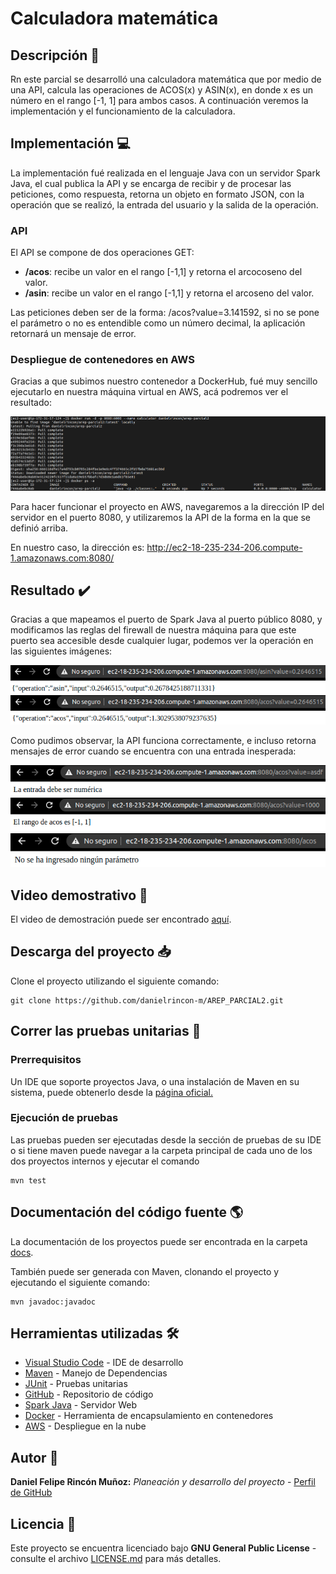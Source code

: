 # Calculadora matemática

<!--[![danielrincon-m](https://circleci.com/gh/danielrincon-m/AREP_LAB4.svg?style=svg)](https://app.circleci.com/pipelines/github/danielrincon-m/AREP_LAB4) -->
<!-- [![Heroku](img/heroku_long.png)](https://nanospring.herokuapp.com/nspapp/register) -->

## Descripción 🧮

Rn este parcial se desarrolló una calculadora matemática que por medio de una API, calcula las operaciones de ACOS(x) y ASIN(x), en donde x es un número en el rango [-1, 1] para ambos casos. A continuación veremos la implementación y el funcionamiento de la calculadora.


## Implementación 💻

La implementación fué realizada en el lenguaje Java con un servidor Spark Java, el cual publica la API y se encarga de recibir y de procesar las peticiones, como respuesta, retorna un objeto en formato JSON, con la operación que se realizó, la entrada del usuario y la salida de la operación.

### API

El API se compone de dos operaciones GET:

- **/acos**: recibe un valor en el rango [-1,1] y retorna el arcocoseno del valor.
- **/asin**: recibe un valor en el rango [-1,1] y retorna el arcoseno del valor.

Las peticiones deben ser de la forma: /acos?value=3.141592, si no se pone el parámetro o no es entendible como un número decimal, la aplicación retornará un mensaje de error.

### Despliegue de contenedores en AWS

Gracias a que subimos nuestro contenedor a DockerHub, fué muy sencillo ejecutarlo en nuestra máquina virtual en AWS, acá podremos ver el resultado:

![Docker Pull](/img/docker-pull.png)

Para hacer funcionar el proyecto en AWS, navegaremos a la dirección IP del servidor en el puerto 8080, y utilizaremos la API de la forma en la que se definió arriba.

En nuestro caso, la dirección es: http://ec2-18-235-234-206.compute-1.amazonaws.com:8080/

## Resultado ✔️

Gracias a que mapeamos el puerto de Spark Java al puerto público 8080, y modificamos las reglas del firewall de nuestra máquina para que este puerto sea accesible desde cualquier lugar, podemos ver la operación en las siguientes imágenes:

![Register Before Add](img/asin.png)
![Register After Add](img/acos.png)

Como pudimos observar, la API funciona correctamente, e incluso retorna mensajes de error cuando se encuentra con una entrada inesperada:

![Register After Add](img/error1.png)
![Register After Add](img/error2.png)
![Register After Add](img/error3.png)

## Video demostrativo 📼

El video de demostración puede ser encontrado [aquí](vid/../demostracion.mp4).

## Descarga del proyecto 📥

Clone el proyecto utilizando el siguiente comando:

```
git clone https://github.com/danielrincon-m/AREP_PARCIAL2.git
```

## Correr las pruebas unitarias 🧪

### Prerrequisitos

Un IDE que soporte proyectos Java, o una instalación de Maven en su sistema, puede obtenerlo desde
la [página oficial.][mvnLink]

### Ejecución de pruebas

Las pruebas pueden ser ejecutadas desde la sección de pruebas de su IDE o si tiene maven puede navegar a la carpeta
principal de cada uno de los dos proyectos internos y ejecutar el comando

```
mvn test
```

## Documentación del código fuente 🌎

La documentación de los proyectos puede ser encontrada en la carpeta [docs](docs).

También puede ser generada con Maven, clonando el proyecto y ejecutando el siguiente comando:

```
mvn javadoc:javadoc
```

## Herramientas utilizadas 🛠️

* [Visual Studio Code](https://code.visualstudio.com/) - IDE de desarrollo
* [Maven](https://maven.apache.org/) - Manejo de Dependencias
* [JUnit](https://junit.org/junit4/) - Pruebas unitarias
* [GitHub](https://github.com/) - Repositorio de código
* [Spark Java](https://sparkjava.com/) - Servidor Web
* [Docker](https://www.docker.com/) - Herramienta de encapsulamiento en contenedores
* [AWS](https://aws.amazon.com/es/) - Despliegue en la nube

## Autor 🧔

**Daniel Felipe Rincón Muñoz:** *Planeación y desarrollo del proyecto* -
[Perfil de GitHub](https://github.com/danielrincon-m)

## Licencia 🚀

Este proyecto se encuentra licenciado bajo **GNU General Public License** - consulte el archivo [LICENSE.md](LICENSE.md)
para más detalles.

<!-- 
## Acknowledgments 

* Hat tip to anyone whose code was used
* Inspiration
* etc
-->

[gitLink]: https://git-scm.com/downloads
[mvnLink]: https://maven.apache.org/download.cgi
